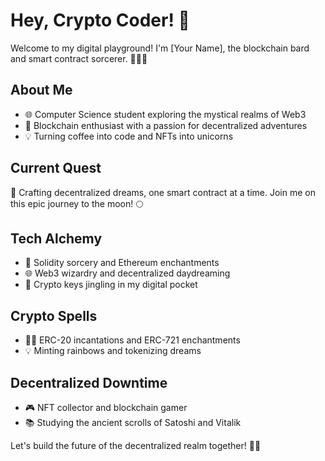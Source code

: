 # Hey, Crypto Coder! 👋

Welcome to my digital playground! I'm [Your Name], the blockchain bard and smart contract sorcerer. 🧙‍♂️✨

## About Me
- 🌐 Computer Science student exploring the mystical realms of Web3
- 🔗 Blockchain enthusiast with a passion for decentralized adventures
- 💡 Turning coffee into code and NFTs into unicorns

## Current Quest
🚀 Crafting decentralized dreams, one smart contract at a time. Join me on this epic journey to the moon! 🌕

## Tech Alchemy
- 🚀 Solidity sorcery and Ethereum enchantments
- 🌐 Web3 wizardry and decentralized daydreaming
- 🔐 Crypto keys jingling in my digital pocket

## Crypto Spells
- 🧙‍♂️ ERC-20 incantations and ERC-721 enchantments
- 💡 Minting rainbows and tokenizing dreams

## Decentralized Downtime
- 🎮 NFT collector and blockchain gamer
- 📚 Studying the ancient scrolls of Satoshi and Vitalik

Let's build the future of the decentralized realm together! 🏰✨
